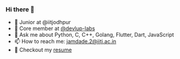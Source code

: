 ### Hi there 👋

<!--
**Tezas-6174/Tezas-6174** is a ✨ _special_ ✨ repository because its `README.md` (this file) appears on your GitHub profile.

Here are some ideas to get you started:


-->
- 🔭 Junior at @iitjodhpur
- 🔭 Core member at [@devlup-labs](https://github.com/devlup-labs)
- 💬 Ask me about Python, C, C++, Golang, Flutter, Dart, JavaScript
- 📫 How to reach me: jamdade.2@iitj.ac.in
- 📎 Checkout my [resume](https://tezas-6174.github.io/)
